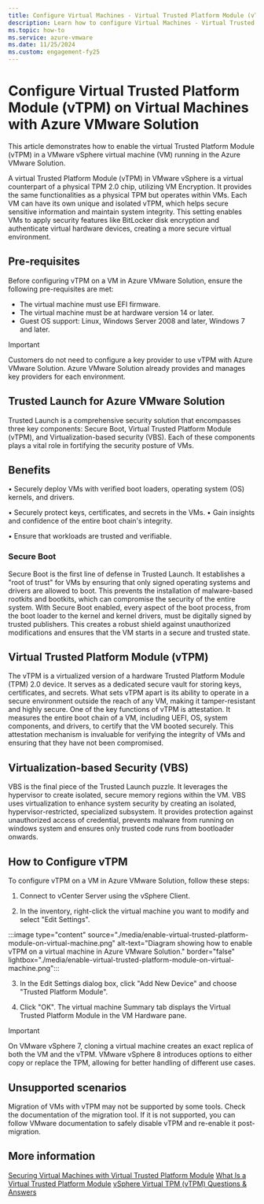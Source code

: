 ```yaml
---
title: Configure Virtual Machines - Virtual Trusted Platform Module (vTPM)
description: Learn how to configure Virtual Machines - Virtual Trusted Platform Module (vTPM).
ms.topic: how-to
ms.service: azure-vmware
ms.date: 11/25/2024
ms.custom: engagement-fy25
---
```


# Configure Virtual Trusted Platform Module (vTPM) on Virtual Machines with Azure VMware Solution

This article demonstrates how to enable the virtual Trusted Platform Module (vTPM) in a VMware vSphere virtual machine (VM) running in the Azure VMware Solution.  

A virtual Trusted Platform Module (vTPM) in VMware vSphere is a virtual counterpart of a physical TPM 2.0 chip, utilizing VM Encryption. It provides the same functionalities as a physical TPM but operates within VMs. Each VM can have its own unique and isolated vTPM, which helps secure sensitive information and maintain system integrity. This setting enables VMs to apply security features like BitLocker disk encryption and authenticate virtual hardware devices, creating a more secure virtual environment. 

## Pre-requisites

Before configuring vTPM on a VM in Azure VMware Solution, ensure the following pre-requisites are met:

- The virtual machine must use EFI firmware.
- The virtual machine must be at hardware version 14 or later.
- Guest OS support: Linux, Windows Server 2008 and later, Windows 7 and later.

>[!IMPORTANT]
>Customers do not need to configure a key provider to use vTPM with Azure VMware Solution. Azure VMware Solution already provides and manages key providers for each environment.

## Trusted Launch for Azure VMware Solution

Trusted Launch is a comprehensive security solution that encompasses three key components: Secure Boot, Virtual Trusted Platform Module (vTPM), and Virtualization-based security (VBS). Each of these components plays a vital role in fortifying the security posture of VMs.

## Benefits

•	Securely deploy VMs with verified boot loaders, operating system (OS) kernels, and drivers.

•	Securely protect keys, certificates, and secrets in the VMs.
•	Gain insights and confidence of the entire boot chain's integrity.

•	Ensure that workloads are trusted and verifiable. 

### Secure Boot

Secure Boot is the first line of defense in Trusted Launch. It establishes a "root of trust" for VMs by ensuring that only signed operating systems and drivers are allowed to boot. This prevents the installation of malware-based rootkits and bootkits, which can compromise the security of the entire system. With Secure Boot enabled, every aspect of the boot process, from the boot loader to the kernel and kernel drivers, must be digitally signed by trusted publishers. This creates a robust shield against unauthorized modifications and ensures that the VM starts in a secure and trusted state.
 
## Virtual Trusted Platform Module (vTPM) 

The vTPM is a virtualized version of a hardware Trusted Platform Module (TPM) 2.0 device. It serves as a dedicated secure vault for storing keys, certificates, and secrets. What sets vTPM apart is its ability to operate in a secure environment outside the reach of any VM, making it tamper-resistant and highly secure. One of the key functions of vTPM is attestation. It measures the entire boot chain of a VM, including UEFI, OS, system components, and drivers, to certify that the VM booted securely. This attestation mechanism is invaluable for verifying the integrity of VMs and ensuring that they have not been compromised.
 
## Virtualization-based Security (VBS) 

VBS is the final piece of the Trusted Launch puzzle. It leverages the hypervisor to create isolated, secure memory regions within the VM. VBS uses virtualization to enhance system security by creating an isolated, hypervisor-restricted, specialized subsystem. It provides protection against unauthorized access of credential, prevents malware from running on windows system and ensures only trusted code runs from bootloader onwards.

## How to Configure vTPM

To configure vTPM on a VM in Azure VMware Solution, follow these steps:

1. Connect to vCenter Server using the vSphere Client.

2. In the inventory, right-click the virtual machine you want to modify and select "Edit Settings".  

:::image type="content" source="./media/enable-virtual-trusted-platform-module-on-virtual-machine.png" alt-text="Diagram showing how to enable vTPM on a virtual machine in Azure VMware Solution." border="false" lightbox="./media/enable-virtual-trusted-platform-module-on-virtual-machine.png":::

3. In the Edit Settings dialog box, click "Add New Device" and choose "Trusted Platform Module".  

4. Click "OK". The virtual machine Summary tab displays the Virtual Trusted Platform Module in the VM Hardware pane. 

>[!IMPORTANT]
>On VMware vSphere 7, cloning a virtual machine creates an exact replica of both the VM and the vTPM. VMware vSphere 8 introduces options to either copy or replace the TPM, allowing for better handling of different use cases. 

## Unsupported scenarios 

Migration of VMs with vTPM may not be supported by some tools. Check the documentation of the migration tool. If it is not supported, you can follow VMware documentation to safely disable vTPM and re-enable it post-migration. 

## More information
[Securing Virtual Machines with Virtual Trusted Platform Module](https://docs.vmware.com/en/VMware-vSphere/7.0/com.vmware.vsphere.vm_admin.doc/GUID-A43B6914-E5F9-4CB1-9277-448AC9C467FB.html)
[What Is a Virtual Trusted Platform Module](https://docs.vmware.com/en/VMware-vSphere/8.0/vsphere-security/GUID-6F811A7A-D58B-47B4-84B4-73391D55C268.html)
[vSphere Virtual TPM (vTPM)
 Questions & Answers](https://www.vmware.com/docs/vsphere-virtual-tpm-vtpm-questions-answers)
